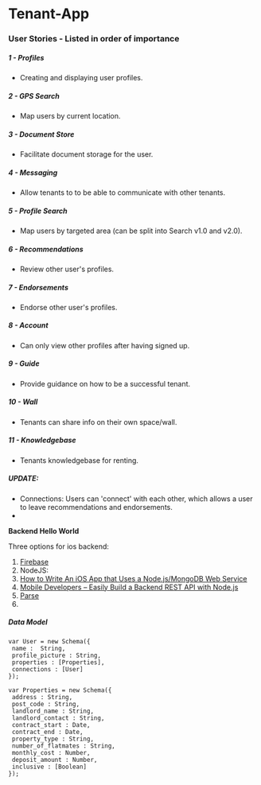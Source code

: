 # Tenant-App

### User Stories - Listed in order of importance

##### 1 - Profiles
- Creating and displaying user profiles.

##### 2 - GPS Search
- Map users by current location.

##### 3 - Document Store 
- Facilitate document storage for the user.

##### 4 - Messaging
- Allow tenants to to be able to communicate with other tenants.

##### 5 - Profile Search 
- Map users by targeted area (can be split into Search v1.0 and v2.0).

##### 6 - Recommendations 
- Review other user's profiles.

##### 7 - Endorsements 
- Endorse other user's profiles.

##### 8 - Account 
- Can only view other profiles after having signed up.

##### 9 - Guide 
- Provide guidance on how to be a successful tenant.

##### 10 - Wall 
- Tenants can share info on their own space/wall.

##### 11 - Knowledgebase 
- Tenants knowledgebase for renting.

##### UPDATE:
- Connections: Users can 'connect' with each other, which allows a user to leave recommendations and endorsements.
- 

**Backend Hello World**

Three options for ios backend:
 1. [Firebase](https://www.firebase.com/docs/ios/examples.html)
 2. NodeJS:
  1. [How to Write An iOS App that Uses a Node.js/MongoDB Web Service](http://www.raywenderlich.com/61264/write-ios-app-uses-node-jsmongodb-web-service)
  2. [Mobile Developers – Easily Build a Backend REST API with Node.js](http://www.iosinsight.com/backend-rest-api-nodejs/)
 3. [Parse](https://parse.com/docs/ios/guide)
 4. 
 

##### Data Model
```
var User = new Schema({
 name :  String,
 profile_picture : String,
 properties : [Properties],
 connections : [User]
});

var Properties = new Schema({
 address : String,
 post_code : String,
 landlord_name : String,
 landlord_contact : String,
 contract_start : Date,
 contract_end : Date,
 property_type : String,
 number_of_flatmates : String,
 monthly_cost : Number,
 deposit_amount : Number,
 inclusive : [Boolean]
});
```
